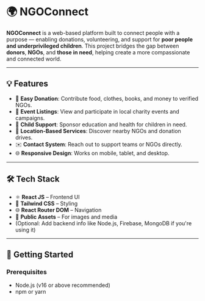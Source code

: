 # 🌍 NGOConnect

**NGOConnect** is a web-based platform built to connect people with a purpose — enabling donations, volunteering, and support for **poor people and underprivileged children**. This project bridges the gap between **donors**, **NGOs**, and **those in need**, helping create a more compassionate and connected world.

---

## 💡 Features

- 🔗 **Easy Donation**: Contribute food, clothes, books, and money to verified NGOs.
- 📅 **Event Listings**: View and participate in local charity events and campaigns.
- 🧒 **Child Support**: Sponsor education and health for children in need.
- 📍 **Location-Based Services**: Discover nearby NGOs and donation drives.
- ✉️ **Contact System**: Reach out to support teams or NGOs directly.
- 🌐 **Responsive Design**: Works on mobile, tablet, and desktop.

---

## 🛠️ Tech Stack

- ⚛️ **React JS** – Frontend UI
- 🎨 **Tailwind CSS** – Styling
- 🌐 **React Router DOM** – Navigation
- 📁 **Public Assets** – For images and media
- (Optional: Add backend info like Node.js, Firebase, MongoDB if you're using it)

---

## 🚀 Getting Started

### Prerequisites
- Node.js (v16 or above recommended)
- npm or yarn
